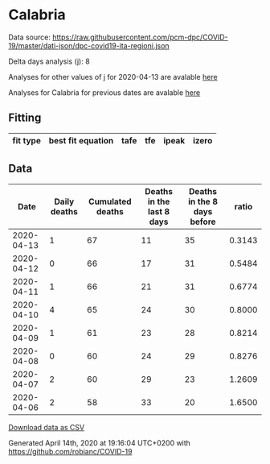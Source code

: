 # Calabria

Data source: https://raw.githubusercontent.com/pcm-dpc/COVID-19/master/dati-json/dpc-covid19-ita-regioni.json

Delta days analysis (j): 8

Analyses for other values of j for 2020-04-13 are avalable [here](../2020-04-13/README.md)

Analyses for Calabria for previous dates are avalable [here](../README.md)

## Fitting 
|fit type|best fit equation|tafe|tfe|ipeak|izero|
|-------|-----|--------|------|---|---|

## Data
|Date|Daily deaths|Cumulated deaths|Deaths in the last 8 days|Deaths in the 8 days before|ratio|
|----|----------|-----------|-------|--------------------|-----|
|2020-04-13|1|67|11|35|0.3143|
|2020-04-12|0|66|17|31|0.5484|
|2020-04-11|1|66|21|31|0.6774|
|2020-04-10|4|65|24|30|0.8000|
|2020-04-09|1|61|23|28|0.8214|
|2020-04-08|0|60|24|29|0.8276|
|2020-04-07|2|60|29|23|1.2609|
|2020-04-06|2|58|33|20|1.6500|

[Download data as CSV](COVID-19_calabria_j8_2020-04-13.csv)

Generated April 14th, 2020 at 19:16:04 UTC+0200 with https://github.com/robianc/COVID-19
